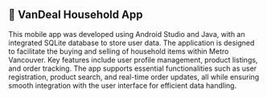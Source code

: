 ## 📱 VanDeal Household App

This mobile app was developed using Android Studio and Java, with an integrated SQLite database to store user data. 
The application is designed to facilitate the buying and selling of household items within Metro Vancouver. 
Key features include user profile management, product listings, and order tracking. The app supports essential 
functionalities such as user registration, product search, and real-time order updates, all while ensuring smooth 
integration with the user interface for efficient data handling.


